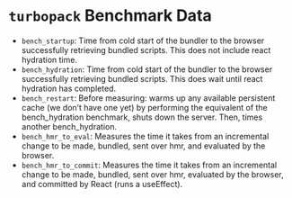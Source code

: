 # `turbopack` Benchmark Data

- `bench_startup`: Time from cold start of the bundler to the browser successfully retrieving bundled scripts. This does not include react hydration time.
- `bench_hydration`: Time from cold start of the bundler to the browser successfully retrieving bundled scripts. This does wait until react hydration has completed.
- `bench_restart`: Before measuring: warms up any available persistent cache (we don’t have one yet) by performing the equivalent of the bench_hydration benchmark, shuts down the server. Then, times another bench_hydration.
- `bench_hmr_to_eval`: Measures the time it takes from an incremental change to be made, bundled, sent over hmr, and evaluated by the browser.
- `bench_hmr_to_commit`: Measures the time it takes from an incremental change to be made, bundled, sent over hmr, evaluated by the browser, and committed by React (runs a useEffect).
